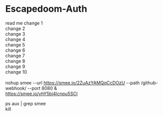 # Escapedoom-Auth
read me
change 1 <br/>
change 2 <br/>
change 3 <br/>
change 4 <br/>
change 5 <br/>
change 6 <br/>
change 7 <br/>
change 8 <br/>
change 9 <br/>
change 10 <br/>
 <br/>
nohup smee --url https://smee.io/2ZuAzYAMQqCcDOzU --path /github-webhook/ --port 8080 &  <br/>
https://smee.io/vhY5bi4lcnpu5SCl  <br/>

ps aux | grep smee  <br/>
kill <PID>  <br/>
